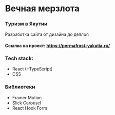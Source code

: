 
# Вечная мерзлота
### Туризм в Якутии
Разработка сайта от дизайна до деплоя
#### Ссылка на проект: https://permafrost-yakutia.ru/

### Tech stack:
-	React (+TypeScript)
- CSS
### Библиотеки
- Framer Motion
- Slick Сarousel
- React Hook Form

